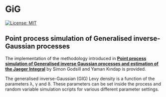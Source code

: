 # GiG

[![License: MIT](https://img.shields.io/badge/License-MIT-yellow.svg)](https://opensource.org/licenses/MIT)

## Point process simulation of Generalised inverse-Gaussian processes

The implementation of the methodology introduced in [__Point process simulation of Generalised inverse Gaussian processes and estimation of the Jaeger Integral__](https://arxiv.org/abs/2105.09429) by Simon Godsill and Yaman Kındap is provided.

The generalised inverse-Gaussian (GIG) Levy density is a function of the parameters λ, γ and δ. These parameters can be set inside the process and random variable simulation scripts for various different parameter settings.